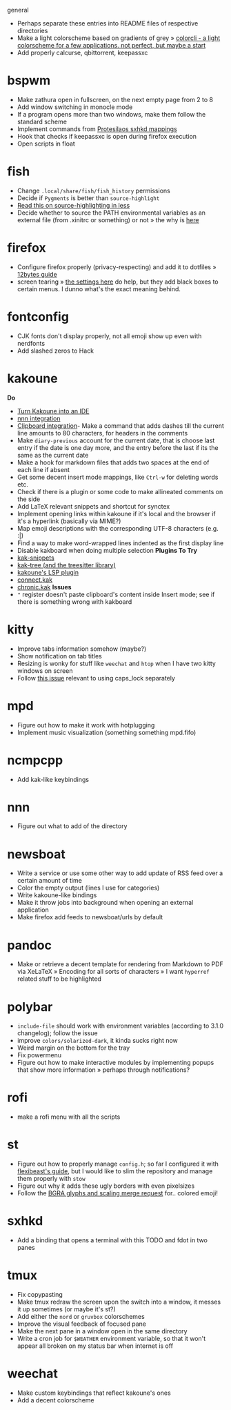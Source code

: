  general
- Perhaps separate these entries into README files of respective directories
- Make a light colorscheme based on gradients of grey
	» [colorcli - a light colorscheme for a few applications. not perfect, but maybe a start](https://github.com/jonasjacek/colorcli)
- Add properly calcurse, qbittorrent, keepassxc

# bspwm
- Make zathura open in fullscreen, on the next empty page from 2 to 8
- Add window switching in monocle mode
- If a program opens more than two windows, make them follow the standard scheme
- Implement commands from [Protesilaos sxhkd mappings](https://gitlab.com/protesilaos/dotfiles/-/tree/v2.2.0/bspwm/.config/sxhkd)
- Hook that checks if keepassxc is open during firefox execution
- Open scripts in float

# fish
- Change `.local/share/fish/fish_history` permissions
- Decide if `Pygments` is better than `source-highlight`
- [Read this on source-highlighting in less](https://boredzo.org/blog/archives/2016-08-15/colorized-man-pages-understood-and-customized)
- Decide whether to source the PATH environmental variables as an external file (from .xinitrc or something) or not
	» the why is [here](https://fishshell.com/docs/current/index.html?highlight=fish_variables)

# firefox
- Configure firefox properly (privacy-respecting) and add it to dotfiles
	» [12bytes guide](https://12bytes.org/articles/tech/firefox/firefoxgecko-configuration-guide-for-privacy-and-performance-buffs)
- screen tearing
	» [the settings here](https://www.reddit.com/r/firefox/comments/gmm6ms/playing_youtube_with_video_in_the_background/fr4sqw4/?utm_source=reddit&utm_medium=web2x&context=3https://www.reddit.com/r/firefox/comments/gmm6ms/playing_youtube_with_video_in_the_background/fr4sqw4/?utm_source=reddit&utm_medium=web2x&context=3) do help, but they add black boxes to certain menus. I dunno what's the exact meaning behind.

# fontconfig
- CJK fonts don't display properly, not all emoji show up even with nerdfonts
- Add slashed zeros to Hack
 
# kakoune
**Do**
- [Turn Kakoune into an IDE](https://discuss.kakoune.com/t/turn-kakoune-into-an-ide/1236-)
- [nnn integration](https://discuss.kakoune.com/t/nnn-integration/1095)
- [Clipboard integration](https://discuss.kakoune.com/t/clipboard-integration-with-registermodified/1150/12)- Make a command that adds dashes till the current line amounts to 80 characters, for headers in the comments
- Make `diary-previous` account for the current date, that is choose last entry if the date is one day more, and the entry before the last if its the same as the current date
- Make a hook for markdown files that adds two spaces at the end of each line if absent
- Get some decent insert mode mappings, like `Ctrl-w` for deleting words etc.
- Check if there is a plugin or some code to make allineated comments on the side
- Add LaTeX relevant snippets and shortcut for synctex
- Implement opening links within kakoune if it's local and the browser if it's a hyperlink (basically via MIME?)
- Map emoji descriptions with the corresponding UTF-8 characters (e.g. :|)
- Find a way to make word-wrapped lines indented as the first display line
- Disable kakboard when doing multiple selection
**Plugins To Try**
- [kak-snippets](https://github.com/alexherbo2/snippets.kak)
- [kak-tree (and the treesitter library)](https://github.com/ul/kak-tree)
- [kakoune's LSP plugin](https://github.com/ul/kak-lsp)
- [connect.kak](https://github.com/alexherbo2/connect.kak)
- [chronic.kak](https://github.com/alexherbo2/chronic.kak)
**Issues**
- `"` register doesn't paste clipboard's content inside Insert mode; see if there is something wrong with kakboard


# kitty
- Improve tabs information somehow (maybe?)
- Show notification on tab titles
- Resizing is wonky for stuff like `weechat` and `htop` when I have two kitty windows on screen
- Follow [this issue](https://github.com/kovidgoyal/kitty/issues/1990) relevant to using caps_lock separately
 
# mpd
- Figure out how to make it work with hotplugging
- Implement music visualization (something something mpd.fifo)
 
# ncmpcpp
- Add kak-like keybindings

# nnn
- Figure out what to add of the directory

# newsboat
- Write a service or use some other way to add update of RSS feed over a certain amount of time
- Color the empty output (lines I use for categories)
- Write kakoune-like bindings
- Make it throw jobs into background when opening an external application
- Make firefox add feeds to newsboat/urls by default
 
# pandoc
- Make or retrieve a decent template for rendering from Markdown to PDF via XeLaTeX
	» Encoding for all sorts of characters 
	» I want `hyperref` related stuff to be highlighted
 
# polybar
- `include-file` should work with environment variables (according to 3.1.0 changelog); follow the issue
- improve `colors/solarized-dark`, it kinda sucks right now
- Weird margin on the bottom for the tray
- Fix powermenu
- Figure out how to make interactive modules by implementing popups that show more information
	» perhaps through notifications?

# rofi
- make a rofi menu with all the scripts

# st
- Figure out how to properly manage `config.h`; so far I configured it with [flexibeast's guide](https://github.com/flexibeast/guides/blob/master/suckless.md#configuring), but I would like to slim the repository and manage them properly with `stow`
- Figure out why it adds these ugly borders with even pixelsizes
- Follow the [BGRA glyphs and scaling merge request](https://gitlab.freedesktop.org/xorg/lib/libxft/-/merge_requests/1) for.. colored emoji!

# sxhkd
- Add a binding that opens a terminal with this TODO and fdot in two panes

# tmux
- Fix copypasting
- Make tmux redraw the screen upon the switch into a window, it messes it up sometimes (or maybe it's st?)
- Add either the `nord` or `gruvbox` colorschemes
- Improve the visual feedback of focused pane
- Make the next pane in a window open in the same directory
- Write a cron job for `$WEATHER` environment variable, so that it won't appear all broken on my status bar when internet is off

# weechat
- Make custom keybindings that reflect kakoune's ones
- Add a decent colorscheme

